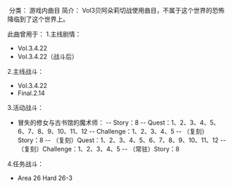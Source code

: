 ![]()
分类： 游戏内曲目
简介：
Vol3贝阿朵莉切战使用曲目，不属于这个世界的恐怖降临到了这个世界上。

此曲曾用于：
1.主线剧情：
 - Vol.3.4.22
 - Vol.3.4.22（战斗后）

2.主线战斗：
 - Vol.3.4.22
 - Final.2.14

3.活动战斗：
 - 冒失的修女与古书馆的魔术师：
 -- Story：8
  -- Quest：1、2、3、4、5、6、7、8、9、10、11、12
  -- Challenge：1、2、3、4、5
  -- （复刻）Story：8
  -- （复刻）Quest：1、2、3、4、5、6、7、8、9、10、11、12
  -- （复刻）Challenge：1、2、3、4、5
  -- （常驻）Story：8

4.任务战斗：
 - Area 26 Hard 26-3

